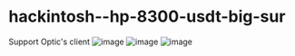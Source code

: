 # hackintosh--hp-8300-usdt-big-sur
Support Optic's client
![image](https://github.com/sonvirgo/hackintosh--hp-8300-usdt-big-sur/assets/10823037/b684b08b-bf28-4ef2-a853-b2cfb6aebe95)
![image](https://github.com/sonvirgo/hackintosh--hp-8300-usdt-big-sur/assets/10823037/126496ee-521e-4005-a2d5-245802f52c0d)
![image](https://github.com/sonvirgo/hackintosh--hp-8300-usdt-big-sur/assets/10823037/445032cc-b7be-41aa-ab41-a97b7e84e955)

